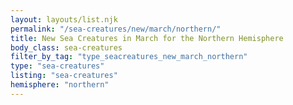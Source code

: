 ```yaml
---
layout: layouts/list.njk
permalink: "/sea-creatures/new/march/northern/"
title: New Sea Creatures in March for the Northern Hemisphere
body_class: sea-creatures
filter_by_tag: "type_seacreatures_new_march_northern"
type: "sea-creatures"
listing: "sea-creatures"
hemisphere: "northern"
---
```

